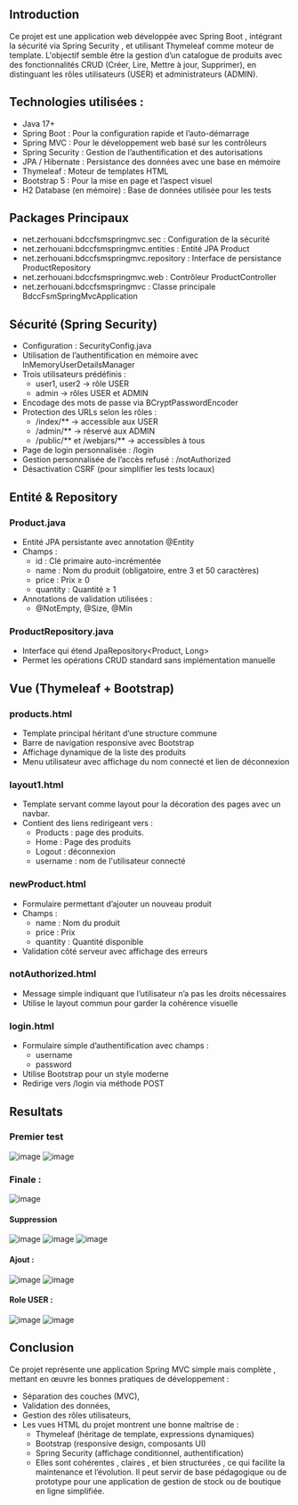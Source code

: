 
## Introduction
Ce projet est une application web développée avec Spring Boot , intégrant la sécurité via Spring Security , et utilisant Thymeleaf comme moteur de template. L'objectif semble être la gestion d’un catalogue de produits avec des fonctionnalités CRUD (Créer, Lire, Mettre à jour, Supprimer), en distinguant les rôles utilisateurs (USER) et administrateurs (ADMIN).

## Technologies utilisées :
  - Java 17+
  - Spring Boot : Pour la configuration rapide et l’auto-démarrage
  - Spring MVC : Pour le développement web basé sur les contrôleurs
  - Spring Security : Gestion de l’authentification et des autorisations
  - JPA / Hibernate : Persistance des données avec une base en mémoire
  - Thymeleaf : Moteur de templates HTML
  - Bootstrap 5 : Pour la mise en page et l’aspect visuel
  - H2 Database (en mémoire) : Base de données utilisée pour les tests

## Packages Principaux
  - net.zerhouani.bdccfsmspringmvc.sec : Configuration de la sécurité
  - net.zerhouani.bdccfsmspringmvc.entities : Entité JPA Product
  - net.zerhouani.bdccfsmspringmvc.repository : Interface de persistance ProductRepository
  - net.zerhouani.bdccfsmspringmvc.web : Contrôleur ProductController
  - net.zerhouani.bdccfsmspringmvc : Classe principale BdccFsmSpringMvcApplication

## Sécurité (Spring Security)
  - Configuration : SecurityConfig.java
  - Utilisation de l’authentification en mémoire avec InMemoryUserDetailsManager
  - Trois utilisateurs prédéfinis :
      * user1, user2 → rôle USER
      * admin → rôles USER et ADMIN
  - Encodage des mots de passe via BCryptPasswordEncoder
  - Protection des URLs selon les rôles :
      * /index/** → accessible aux USER
      * /admin/** → réservé aux ADMIN
      * /public/** et /webjars/** → accessibles à tous
  - Page de login personnalisée : /login
  - Gestion personnalisée de l’accès refusé : /notAuthorized
  - Désactivation CSRF (pour simplifier les tests locaux)

## Entité & Repository
### Product.java
  - Entité JPA persistante avec annotation @Entity
  - Champs :
      * id : Clé primaire auto-incrémentée
      * name : Nom du produit (obligatoire, entre 3 et 50 caractères)
      * price : Prix ≥ 0
      * quantity : Quantité ≥ 1
  - Annotations de validation utilisées :
      * @NotEmpty, @Size, @Min
### ProductRepository.java
  - Interface qui étend JpaRepository<Product, Long>
  - Permet les opérations CRUD standard sans implémentation manuelle

## Vue (Thymeleaf + Bootstrap)
### products.html
  - Template principal héritant d’une structure commune
  - Barre de navigation responsive avec Bootstrap
  - Affichage dynamique de la liste des produits
  - Menu utilisateur avec affichage du nom connecté et lien de déconnexion
### layout1.html
  - Template servant comme layout pour la décoration des pages avec un navbar.
  - Contient des liens redirigeant vers :
      * Products : page des produits.
      * Home : Page des produits
      * Logout : déconnexion
      * username : nom de l'utilisateur connecté
### newProduct.html
  - Formulaire permettant d’ajouter un nouveau produit
  - Champs :
      * name : Nom du produit
      * price : Prix
      * quantity : Quantité disponible
  - Validation côté serveur avec affichage des erreurs
### notAuthorized.html
  - Message simple indiquant que l’utilisateur n’a pas les droits nécessaires
  - Utilise le layout commun pour garder la cohérence visuelle
### login.html 
  - Formulaire simple d’authentification avec champs :
      * username
      * password
  - Utilise Bootstrap pour un style moderne
  - Redirige vers /login via méthode POST

## Resultats

### Premier test
![image](https://github.com/user-attachments/assets/7e3ee6fb-9d3f-4a8a-a673-ecef90d91ddb)
![image](https://github.com/user-attachments/assets/73a6bc2a-61a1-4be6-9ec5-870ac75e4479)

### Finale :
![image](https://github.com/user-attachments/assets/77442aec-6d72-41ad-b2ce-9aef4f0531a6)

#### Suppression
![image](https://github.com/user-attachments/assets/9f5fe939-5c75-42fb-b217-d426d84373ff)
![image](https://github.com/user-attachments/assets/42b527b0-4bfb-4856-8500-27213b332730)
![image](https://github.com/user-attachments/assets/1ff042eb-8e0e-4bd2-8faa-db101488af2b)

#### Ajout : 
![image](https://github.com/user-attachments/assets/0424ba58-edaa-453e-af2c-690b3a8db266)
![image](https://github.com/user-attachments/assets/3ae8c512-66e0-4a2e-a481-b314325f3b5d)

#### Role USER :
![image](https://github.com/user-attachments/assets/c7567425-e696-4048-a628-5a6a1bc85bc3)
![image](https://github.com/user-attachments/assets/45fcae18-9251-457d-afc8-6d8f2be53acf)

## Conclusion
Ce projet représente une application Spring MVC simple mais complète , mettant en œuvre les bonnes pratiques de développement :
  - Séparation des couches (MVC),
  - Validation des données,
  - Gestion des rôles utilisateurs,
  - Les vues HTML du projet montrent une bonne maîtrise de :
      * Thymeleaf (héritage de template, expressions dynamiques)
      * Bootstrap (responsive design, composants UI)
      * Spring Security (affichage conditionnel, authentification)
      * Elles sont cohérentes , claires , et bien structurées , ce qui facilite la maintenance et l’évolution.
Il peut servir de base pédagogique ou de prototype pour une application de gestion de stock ou de boutique en ligne simplifiée.








